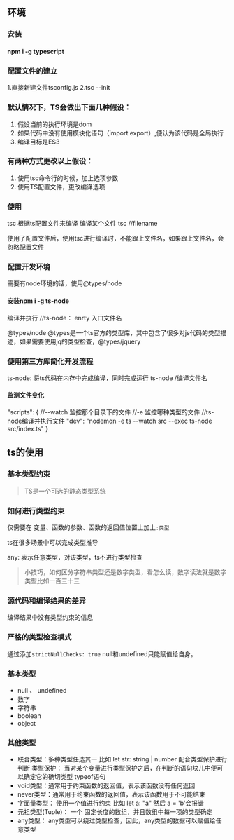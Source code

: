 ## 环境

### 安装
#### npm i -g typescript


### 配置文件的建立
1.直接新建文件tsconfig.js
2.tsc --init


### 默认情况下，TS会做出下面几种假设：
1. 假设当前的执行环境是dom
2. 如果代码中没有使用模块化语句（import export）,便认为该代码是全局执行
3. 编译目标是ES3

### 有两种方式更改以上假设：
1. 使用tsc命令行的时候，加上选项参数
2. 使用TS配置文件，更改编译选项

### 使用
tsc             根据ts配置文件来编译
编译某个文件         tsc //filename


使用了配置文件后，使用tsc进行编译时，不能跟上文件名，如果跟上文件名，会忽略配置文件

### 配置开发环境
需要有node环境的话，使用@types/node  


#### 安装npm i -g ts-node
编译并执行      //ts-node：  enrty           入口文件名  

@types/node
@types是一个ts官方的类型库，其中包含了很多对js代码的类型描述，如果需要使用jq的类型检查，@types/jquery


### 使用第三方库简化开发流程
ts-node:    将ts代码在内存中完成编译，同时完成运行
ts-node /编译文件名


#### 监测文件变化

  "scripts": {
    //--watch  监控那个目录下的文件
    //-e    监控哪种类型的文件
    //ts-node编译并执行文件
    "dev": "nodemon -e ts --watch src --exec ts-node src/index.ts"
  }




## ts的使用

### 基本类型约束
> TS是一个可选的静态类型系统

### 如何进行类型约束

仅需要在 变量、函数的参数、函数的返回值位置上加上```:类型```

ts在很多场景中可以完成类型推导

 any: 表示任意类型，对该类型，ts不进行类型检查

 > 小技巧，如何区分字符串类型还是数字类型，看怎么读，数字读法就是数字类型比如一百三十三

 ### 源代码和编译结果的差异

 编译结果中没有类型约束的信息


 ### 严格的类型检查模式

通过添加```strictNullChecks: true```
null和undefined只能赋值给自身。



### 基本类型
- null 、 undefined
- 数字
- 字符串
- boolean
- object

### 其他类型

- 联合类型：多种类型任选其一 比如 let str: string | number
  配合类型保护进行判断
  类型保护： 当对某个变量进行类型保护之后，在判断的语句块儿中便可以确定它的确切类型   typeof语句
- void类型：通常用于约束函数的返回值，表示该函数没有任何返回
- never类型：通常用于约束函数的返回值，表示该函数用于不可能结束
- 字面量类型： 使用一个值进行约束 比如 let a: "a" 然后 a = 'b'会报错
- 元祖类型(Tuple)： 一个 固定长度的数组，并且数组中每一项的类型确定
- any类型： any类型可以绕过类型检查，因此，any类型的数据可以赋值给任意类型